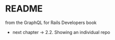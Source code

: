 # README

from the GraphQL for Rails Developers book

- next chapter -> 2.2. Showing an individual repo
